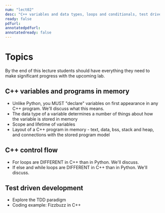 ```yaml
---
num: "lect02"
desc: "C++ variables and data types, loops and conditionals, test driven development"
ready: false
pdfurl: 
annotatedpdfurl: 
annotatedready: false
---
```


# Topics

By the end of this lecture students should have everything they need to make significant progress with the upcoming lab.

## C++ variables and programs in memory
* Unlike Python, you MUST "declare" variables on first appearance in any C++ program. We'll discuss what this means.
* The data type of a variable determines a number of things about how the variable is stored in memory
* Scope and lifetime of variables
* Layout of a C++ program in memory - text, data, bss, stack and heap, and connections with the stored program model

## C++ control flow
* For loops are DIFFERENT in C++ than in Python. We'll discuss.
* If else and while loops are DIFFERENT in C++ than in Python. We'll discuss.

## Test driven development
* Explore the TDD paradigm 
* Coding example: Fizzbuzz in C++

